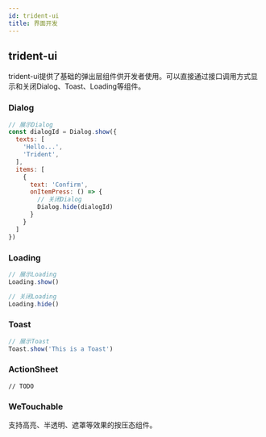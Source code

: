 ```yaml
---
id: trident-ui
title: 界面开发
---
```


## trident-ui
trident-ui提供了基础的弹出层组件供开发者使用。可以直接通过接口调用方式显示和关闭Dialog、Toast、Loading等组件。
### Dialog
``` js
// 展示Dialog
const dialogId = Dialog.show({
  texts: [
    'Hello...',
    'Trident',
  ],
  items: [
    {
      text: 'Confirm',
      onItemPress: () => {
        // 关闭Dialog
        Dialog.hide(dialogId)
      }
    }
  ]
})

```

### Loading
``` js
// 展示Loading
Loading.show()

// 关闭Loading
Loading.hide()
```

### Toast
``` js
// 展示Toast
Toast.show('This is a Toast')
```

### ActionSheet
    // TODO 

### WeTouchable
支持高亮、半透明、遮罩等效果的按压态组件。

